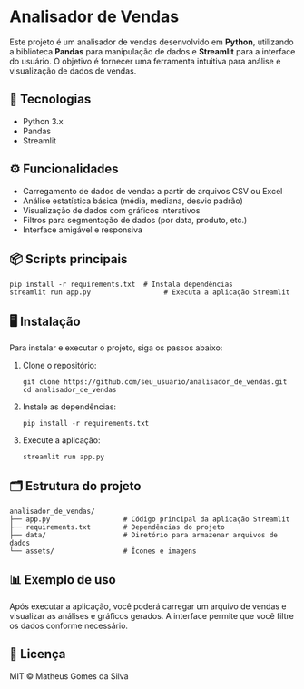<!DOCTYPE html>
<html lang="pt-BR">
<head>
  <meta charset="UTF-8" />
</head>
<body>

  <h1>Analisador de Vendas</h1>
  <p>Este projeto é um analisador de vendas desenvolvido em <strong>Python</strong>, utilizando a biblioteca <strong>Pandas</strong> para manipulação de dados e <strong>Streamlit</strong> para a interface do usuário. O objetivo é fornecer uma ferramenta intuitiva para análise e visualização de dados de vendas.</p>

  <h2>🧠 Tecnologias</h2>
  <ul>
    <li>Python 3.x</li>
    <li>Pandas</li>
    <li>Streamlit</li>
  </ul>

  <h2>⚙️ Funcionalidades</h2>
  <ul>
    <li>Carregamento de dados de vendas a partir de arquivos CSV ou Excel</li>
    <li>Análise estatística básica (média, mediana, desvio padrão)</li>
    <li>Visualização de dados com gráficos interativos</li>
    <li>Filtros para segmentação de dados (por data, produto, etc.)</li>
    <li>Interface amigável e responsiva</li>
  </ul>

  <h2>📦 Scripts principais</h2>
  <pre><code>pip install -r requirements.txt  # Instala dependências
streamlit run app.py                  # Executa a aplicação Streamlit</code></pre>

  <h2>🖥️ Instalação</h2>
  <p>Para instalar e executar o projeto, siga os passos abaixo:</p>
  <ol>
    <li>Clone o repositório:
      <pre><code>git clone https://github.com/seu_usuario/analisador_de_vendas.git
cd analisador_de_vendas</code></pre>
    </li>
    <li>Instale as dependências:
      <pre><code>pip install -r requirements.txt</code></pre>
    </li>
    <li>Execute a aplicação:
      <pre><code>streamlit run app.py</code></pre>
    </li>
  </ol>

  <h2>🗂️ Estrutura do projeto</h2>
  <pre><code>analisador_de_vendas/
├── app.py                  # Código principal da aplicação Streamlit
├── requirements.txt        # Dependências do projeto
├── data/                   # Diretório para armazenar arquivos de dados
└── assets/                 # Ícones e imagens</code></pre>

  <h2>📊 Exemplo de uso</h2>
  <p>Após executar a aplicação, você poderá carregar um arquivo de vendas e visualizar as análises e gráficos gerados. A interface permite que você filtre os dados conforme necessário.</p>

  <h2>📝 Licença</h2>
  <p>MIT © Matheus Gomes da Silva</p>

</body>
</html>
